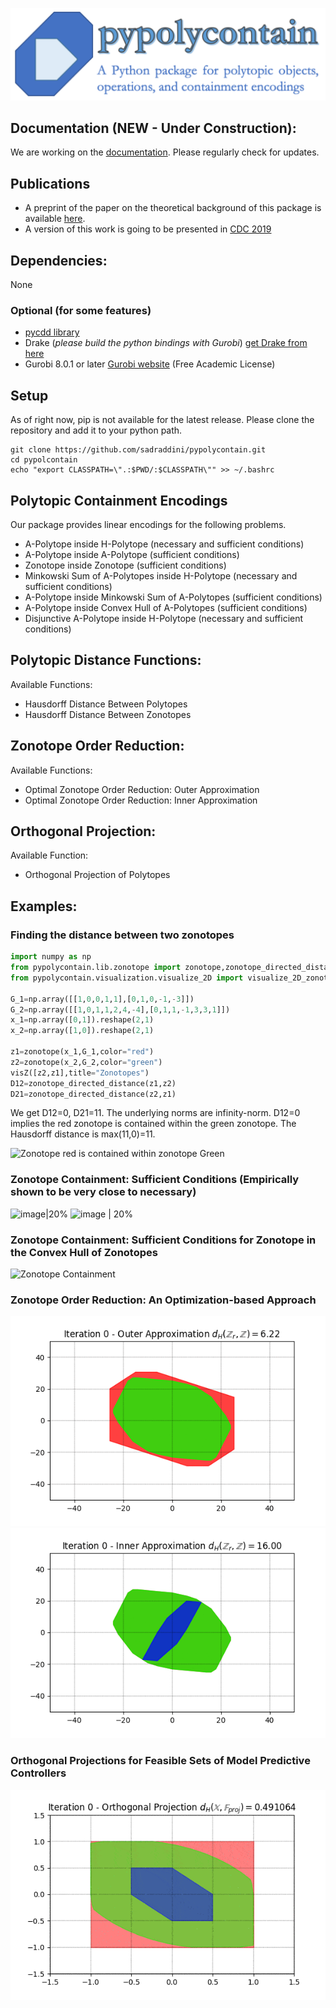 ![](pypolycontain.png "pypolycontain")

## Documentation (NEW - Under Construction):
We are working on the [documentation](https://pypolycontain.readthedocs.io/en/latest/). Please regularly check for updates. 

## Publications
* A preprint of the paper on the theoretical background of this package is available [here](https://arxiv.org/pdf/1903.05214.pdf).
* A version of this work is going to be presented in [CDC 2019](https://cdc2019.ieeecss.org/)

## Dependencies:
None

### Optional (for some features)
* [pycdd library](https://pycddlib.readthedocs.io/en/latest/index.html)
* Drake (*please build the python bindings with Gurobi*) [get Drake from here](https://drake.mit.edu/)
* Gurobi 8.0.1 or later [Gurobi website](https://gurobi.com) (Free Academic License)

## Setup
As of right now, pip is not available for the latest release. Please clone the repository and add it to your python path.
```
git clone https://github.com/sadraddini/pypolycontain.git
cd pypolcontain
echo "export CLASSPATH=\".:$PWD/:$CLASSPATH\"" >> ~/.bashrc
```

## Polytopic Containment Encodings
Our package provides linear encodings for the following problems.
* A-Polytope inside H-Polytope (necessary and sufficient conditions)
* A-Polytope inside A-Polytope (sufficient conditions)
* Zonotope inside Zonotope (sufficient conditions)
* Minkowski Sum of A-Polytopes inside H-Polytope (necessary and sufficient conditions)
* A-Polytope inside Minkowski Sum of A-Polytopes (sufficient conditions)
* A-Polytope inside Convex Hull of A-Polytopes (sufficient conditions)
* Disjunctive A-Polytope inside H-Polytope (necessary and sufficient conditions)

## Polytopic Distance Functions:
Available Functions:
* Hausdorff Distance Between Polytopes
* Hausdorff Distance Between Zonotopes

## Zonotope Order Reduction:
Available Functions:
* Optimal Zonotope Order Reduction: Outer Approximation
* Optimal Zonotope Order Reduction: Inner Approximation

## Orthogonal Projection:
Available Function:
* Orthogonal Projection of Polytopes

## Examples:

### Finding the distance between two zonotopes
```python
import numpy as np
from pypolycontain.lib.zonotope import zonotope,zonotope_directed_distance
from pypolycontain.visualization.visualize_2D import visualize_2D_zonotopes as visZ

G_1=np.array([[1,0,0,1,1],[0,1,0,-1,-3]])
G_2=np.array([[1,0,1,1,2,4,-4],[0,1,1,-1,3,3,1]])
x_1=np.array([0,1]).reshape(2,1)
x_2=np.array([1,0]).reshape(2,1)

z1=zonotope(x_1,G_1,color="red")
z2=zonotope(x_2,G_2,color="green")
visZ([z2,z1],title="Zonotopes")
D12=zonotope_directed_distance(z1,z2)
D21=zonotope_directed_distance(z2,z1) 
```

We get D12=0, D21=11. The underlying norms are infinity-norm. D12=0 implies the red zonotope is contained within the green zonotope. The Hausdorff distance is max(11,0)=11.

![](https://imgur.com/jSO5DaM.png "Zonotope red is contained within zonotope Green")




### Zonotope Containment: Sufficient Conditions (Empirically shown to be very close to necessary)
![image|20%](https://imgur.com/bG5ykUa.png "Zonotope Containment")
![image | 20%](https://imgur.com/bIHKoUI.png "Zonotope Containment")

### Zonotope Containment: Sufficient Conditions for Zonotope in the Convex Hull of Zonotopes
![](https://imgur.com/GHQo7nf.png "Zonotope Containment")

### Zonotope Order Reduction: An Optimization-based Approach
![](tests/figures/zonotope_reduction_outer.gif "Order Reduction - Outer-Approximation")
![](tests/figures/zonotope_reduction_inner.gif "Order Reduction - Inner-Approximation")

### Orthogonal Projections for Feasible Sets of Model Predictive Controllers
![](figures/projection.gif "Orthogonal Projection")




